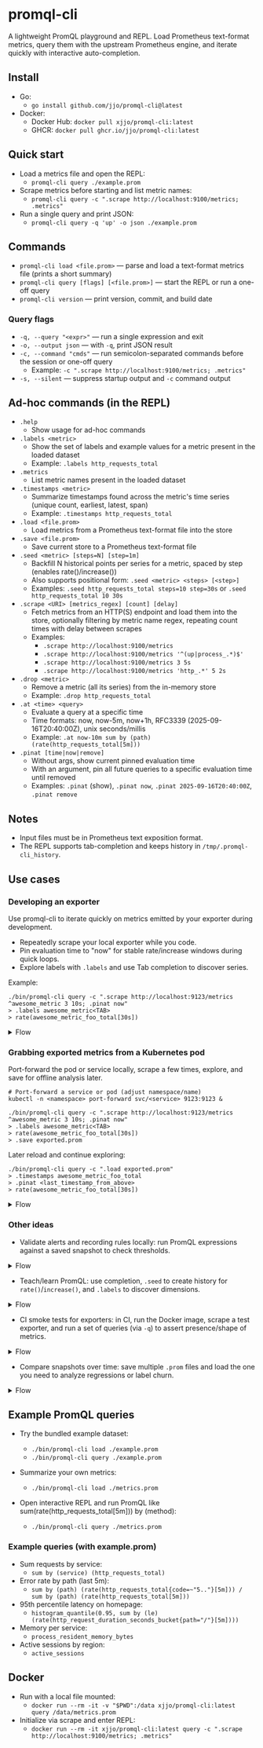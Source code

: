 # promql-cli

A lightweight PromQL playground and REPL. Load Prometheus text-format metrics, query them with the upstream Prometheus engine, and iterate quickly with interactive auto-completion.

## Install

- Go:
  - `go install github.com/jjo/promql-cli@latest`
- Docker:
  - Docker Hub: `docker pull xjjo/promql-cli:latest`
  - GHCR: `docker pull ghcr.io/jjo/promql-cli:latest`

## Quick start

- Load a metrics file and open the REPL:
  - `promql-cli query ./example.prom`
- Scrape metrics before starting and list metric names:
  - `promql-cli query -c ".scrape http://localhost:9100/metrics; .metrics"`
- Run a single query and print JSON:
  - `promql-cli query -q 'up' -o json ./example.prom`

## Commands

- `promql-cli load <file.prom>` — parse and load a text-format metrics file (prints a short summary)
- `promql-cli query [flags] [<file.prom>]` — start the REPL or run a one-off query
- `promql-cli version` — print version, commit, and build date

### Query flags
- `-q, --query "<expr>"` — run a single expression and exit
- `-o, --output json` — with `-q`, print JSON result
- `-c, --command "cmds"` — run semicolon-separated commands before the session or one-off query
  - Example: `-c ".scrape http://localhost:9100/metrics; .metrics"`
- `-s, --silent` — suppress startup output and `-c` command output

## Ad-hoc commands (in the REPL)

- `.help`
  - Show usage for ad-hoc commands
- `.labels <metric>`
  - Show the set of labels and example values for a metric present in the loaded dataset
  - Example: `.labels http_requests_total`
- `.metrics`
  - List metric names present in the loaded dataset
- `.timestamps <metric>`
  - Summarize timestamps found across the metric's time series (unique count, earliest, latest, span)
  - Example: `.timestamps http_requests_total`
- `.load <file.prom>`
  - Load metrics from a Prometheus text-format file into the store
- `.save <file.prom>`
  - Save current store to a Prometheus text-format file
- `.seed <metric> [steps=N] [step=1m]`
  - Backfill N historical points per series for a metric, spaced by step (enables rate()/increase())
  - Also supports positional form: `.seed <metric> <steps> [<step>]`
  - Examples: `.seed http_requests_total steps=10 step=30s` or `.seed http_requests_total 10 30s`
- `.scrape <URI> [metrics_regex] [count] [delay]`
  - Fetch metrics from an HTTP(S) endpoint and load them into the store, optionally filtering by metric name regex, repeating count times with delay between scrapes
  - Examples:
    - `.scrape http://localhost:9100/metrics`
    - `.scrape http://localhost:9100/metrics '^(up|process_.*)$'`
    - `.scrape http://localhost:9100/metrics 3 5s`
    - `.scrape http://localhost:9100/metrics 'http_.*' 5 2s`
- `.drop <metric>`
  - Remove a metric (all its series) from the in-memory store
  - Example: `.drop http_requests_total`
- `.at <time> <query>`
  - Evaluate a query at a specific time
  - Time formats: now, now-5m, now+1h, RFC3339 (2025-09-16T20:40:00Z), unix seconds/millis
  - Example: `.at now-10m sum by (path) (rate(http_requests_total[5m]))`
- `.pinat [time|now|remove]`
  - Without args, show current pinned evaluation time
  - With an argument, pin all future queries to a specific evaluation time until removed
  - Examples: `.pinat` (show), `.pinat now`, `.pinat 2025-09-16T20:40:00Z`, `.pinat remove`

## Notes
- Input files must be in Prometheus text exposition format.
- The REPL supports tab-completion and keeps history in `/tmp/.promql-cli_history`.

## Use cases

### Developing an exporter
Use promql-cli to iterate quickly on metrics emitted by your exporter during development.
- Repeatedly scrape your local exporter while you code.
- Pin evaluation time to "now" for stable rate/increase windows during quick loops.
- Explore labels with `.labels` and use Tab completion to discover series.

Example:

```
./bin/promql-cli query -c ".scrape http://localhost:9123/metrics ^awesome_metric 3 10s; .pinat now"
> .labels awesome_metric<TAB>
> rate(awesome_metric_foo_total[30s])
```

<details>
<summary>Flow</summary>

```
Dev edits code
     │
     ▼
Exporter (localhost:9123/metrics) ──▶ promql-cli .scrape (repeat count/delay)
                                      │
                                      ▼
                               In-memory store
                                      │
                                      ▼
                         REPL (completion, .labels, .pinat)
                                      │
                                      ▼
                             Queries (rate/increase)
                                      │
                                      ▼
                                 Insights/iterate ↺
```

</details>

### Grabbing exported metrics from a Kubernetes pod
Port-forward the pod or service locally, scrape a few times, explore, and save for offline analysis later.

```
# Port-forward a service or pod (adjust namespace/name)
kubectl -n <namespace> port-forward svc/<service> 9123:9123 &

./bin/promql-cli query -c ".scrape http://localhost:9123/metrics ^awesome_metric 3 10s; .pinat now"
> .labels awesome_metric<TAB>
> rate(awesome_metric_foo_total[30s])
> .save exported.prom
```

Later reload and continue exploring:

```
./bin/promql-cli query -c ".load exported.prom"
> .timestamps awesome_metric_foo_total
> .pinat <last_timestamp_from_above>
> rate(awesome_metric_foo_total[30s])
```

<details>
<summary>Flow</summary>

```
K8s Pod/Service ──(port-forward 9123)──▶ localhost:9123/metrics
                                         │
                                         ▼
                                   promql-cli .scrape (×N)
                                         │
                                         ▼
                                   In-memory store
                                         │            ┌───────────────┐
                                         ├──────────▶ │ .save snapshot │───▶ exported.prom
                                         │            └───────────────┘
                                         ▼
                                      Explore
                                         │
                                         ▼
                                   Later: .load file
                                         │
                                         ▼
                                      Explore again
```

</details>

### Other ideas
- Validate alerts and recording rules locally: run PromQL expressions against a saved snapshot to check thresholds.

<details>
<summary>Flow</summary>

```
exported.prom ──▶ promql-cli query -c ".load exported.prom" ──▶ run expressions ──▶ validate thresholds
```

</details>

- Teach/learn PromQL: use completion, `.seed` to create history for `rate()`/`increase()`, and `.labels` to discover dimensions.

<details>
<summary>Flow</summary>

```
minimal dataset ──▶ promql-cli (.seed to synthesize history) ──▶ try functions (rate/increase) ──▶ iterate
```

</details>

- CI smoke tests for exporters: in CI, run the Docker image, scrape a test exporter, and run a set of queries (via `-q`) to assert presence/shape of metrics.

<details>
<summary>Flow</summary>

```
CI runner ──▶ docker run promql-cli query -c ".scrape http://exporter:metrics" -q "required_query"
         └─▶ exit code + logs enforce expectations
```

</details>

- Compare snapshots over time: save multiple `.prom` files and load the one you need to analyze regressions or label churn.

<details>
<summary>Flow</summary>

```
exported_1.prom   exported_2.prom
       │                 │
       └──▶ promql-cli (load one at a time) ──▶ run diff-like queries (by labels/values)
```

</details>

## Example PromQL queries

- Try the bundled example dataset:
  - `./bin/promql-cli load ./example.prom`
  - `./bin/promql-cli query ./example.prom`

- Summarize your own metrics:
  - `./bin/promql-cli load ./metrics.prom`
- Open interactive REPL and run PromQL like sum(rate(http_requests_total[5m])) by (method):
  - `./bin/promql-cli query ./metrics.prom`

### Example queries (with example.prom)

- Sum requests by service:
  - `sum by (service) (http_requests_total)`
- Error rate by path (last 5m):
  - `sum by (path) (rate(http_requests_total{code=~"5.."}[5m])) / sum by (path) (rate(http_requests_total[5m]))`
- 95th percentile latency on homepage:
  - `histogram_quantile(0.95, sum by (le) (rate(http_request_duration_seconds_bucket{path="/"}[5m])))`
- Memory per service:
  - `process_resident_memory_bytes`
- Active sessions by region:
  - `active_sessions`

## Docker
- Run with a local file mounted:
  - `docker run --rm -it -v "$PWD":/data xjjo/promql-cli:latest query /data/metrics.prom`
- Initialize via scrape and enter REPL:
  - `docker run --rm -it xjjo/promql-cli:latest query -c ".scrape http://localhost:9100/metrics; .metrics"`
